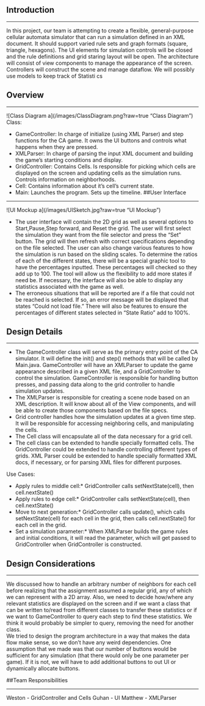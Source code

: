 
## Introduction
***
In this project, our team is attempting to create a flexible, general-purpose cellular automata simulator that can run a simulation defined in an XML document. It should support varied rule sets and graph formats (square, triangle, hexagons). The UI elements for simulation controls will be closed and the rule definitions and grid staring layout will be open.
The architecture will consist of view components to manage the appearance of the screen.  Controllers will construct the scene and manage dataflow. We will possibly use models to keep track of Statisti cs
## Overview
***
![Class Diagram a](/images/ClassDiagram.png?raw=true “Class Diagram”)  
Class:


* GameController: In charge of initialize (using XML Parser) and step functions for the CA game. It owns the UI buttons and controls what happens when they are pressed.
* XMLParser: In charge of parsing the input XML document and building the game’s starting conditions and display.
* GridController: Contains Cells. Is responsible for picking which cells are displayed on the screen and updating cells as the simulation runs. Controls information on neighborhoods.
* Cell: Contains information about it’s cell’s current state.
* Main: Launches the program. Sets up the timeline.
##User Interface
***
![UI Mockup a](/images/UISketch.jpg?raw=true “UI Mockup”)  


* The user interface will contain the 2D grid as well as several options to Start,Pause,Step forward, and Reset the grid. The user will first select the simulation they want from the file selector and press the “Set” button. The grid will then refresh with correct specifications depending on the file selected. The user can also change various features to how the simulation is run based on the sliding scales. To determine the ratios of each of the different states, there will be a special graphic tool to have the percentages inputted. These percentages will checked so they add up to 100. The tool will allow us the flexibility to add more states if need be. If necessary, the interface will also be able to display any statistics associated with the game as well.
* The erroneous situations that will be reported are if a file that could not be reached is selected. If so, an error message will be displayed that states “Could not load file.” There will also be features to ensure the percentages of different states selected in “State Ratio” add to 100%.
## Design Details
***
* The GameController class will serve as the primary entry point of the CA simulator.  It will define the init() and step() methods that will be called by Main.java.  GameController will have an XMLParser to update the game appearance described in a given XML file, and a GridController to control the simulation. GameController is responsible for handling button presses, and passing data along to the grid controller to handle simulation updates.  
* The XMLParser is responsible for creating a scene node based on an XML description.  It will know about all of the View components, and will be able to create those components based on the file specs.
* Grid controller handles how the simulation updates at a given time step. It will be responsible for accessing neighboring cells, and manipulating the cells.
* The Cell class will encapsulate all of the data necessary for a grid cell.
* The cell class can be extended to handle specially formatted cells. The GridController could be extended to handle controlling different types of grids.  XML Parser could be extended to handle specially formatted XML docs, if necessary, or for parsing XML files for different purposes.

Use Cases:

* Apply rules to middle cell:* GridController calls setNextState(cell), then cell.nextState()
* Apply rules to edge cell:* GridController calls setNextState(cell), then cell.nextState()
* Move to next generation:* GridController calls update(), which calls setNextState(cell) for each cell in the grid, then calls cell.nextState() for each cell in the grid.
* Set a simulation parameter:* When XMLParser builds the game rules and initial conditions, it will read the parameter, which will get passed to GridController when GridController is constructed.

## Design Considerations
***
We discussed how to handle an arbitrary number of neighbors for each cell before realizing that the assignment assumed a regular grid, any of which we can represent with a 2D array. Also, we need to decide how/where any relevant statistics are displayed on the screen and if we want a class that can be written to/read from different classes to transfer these statistics or if we want to GameController to query each step to find these statistics. We think it would probably be simpler to query, removing the need for another class.  
We tried to design the program architecture in a way that makes the data flow make sense, so we don’t have any weird dependencies. One assumption that we made was that our number of buttons would be sufficient for any simulation (that there would only be one parameter per game).  If it is not, we will have to add additional buttons to out UI or dynamically allocate buttons.

##Team Responsibilities
***
Weston - GridController and Cells
Guhan - UI
Matthew - XMLParser
